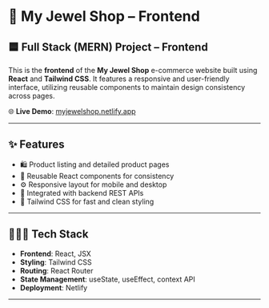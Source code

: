 # 💎 My Jewel Shop – Frontend

## 🟦 Full Stack (MERN) Project – Frontend

This is the **frontend** of the **My Jewel Shop** e-commerce website built using **React** and **Tailwind CSS**. It features a responsive and user-friendly interface, utilizing reusable components to maintain design consistency across pages.

🌐 **Live Demo**: [myjewelshop.netlify.app](https://myjewelshop.netlify.app)

---

## ✨ Features

- 🛍️ Product listing and detailed product pages  
- 🧩 Reusable React components for consistency  
- ⚙️ Responsive layout for mobile and desktop  
- 🔗 Integrated with backend REST APIs  
- 🎨 Tailwind CSS for fast and clean styling

---

## 🧑🏻‍💻 Tech Stack

- **Frontend**: React, JSX  
- **Styling**: Tailwind CSS  
- **Routing**: React Router  
- **State Management**: useState, useEffect, context API  
- **Deployment**: Netlify

---